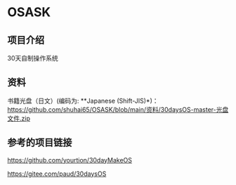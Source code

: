 # OSASK

## 项目介绍

30天自制操作系统

## 资料

书籍光盘（日文）(编码为: **Japanese (Shift-JIS)*)：
 https://github.com/shuhai65/OSASK/blob/main/资料/30daysOS-master-光盘文件.zip 

## 参考的项目链接

https://github.com/yourtion/30dayMakeOS

https://gitee.com/paud/30daysOS

